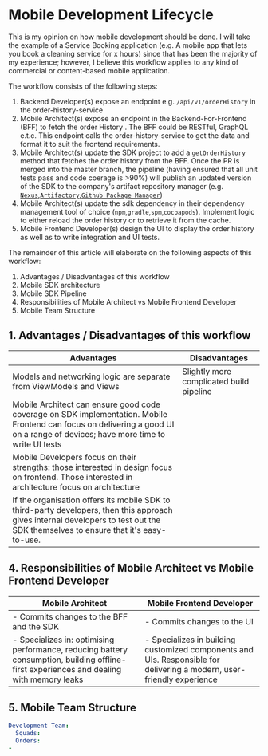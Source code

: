 # Mobile Development Lifecycle

This is my opinion on how mobile development should be done. I will take the example of a Service Booking application (e.g. A mobile app that lets you book a cleaning service for x hours) since that has been the majority of my experience; however, I believe this workflow applies to any kind of commercial or content-based mobile application.

The workflow consists of the following steps:

1. Backend Developer(s) expose an endpoint e.g. `/api/v1/orderHistory` in the order-history-service
2. Mobile Architect(s) expose an endpoint in the Backend-For-Frontend (BFF) to fetch the order History . The BFF could be RESTful, GraphQL e.t.c. This endpoint calls the order-history-service to get the data and format it to suit the frontend requirements.
3. Mobile Architect(s) update the SDK project to add a `getOrderHistory` method that fetches the order history from the BFF. Once the PR is merged into the master branch, the pipeline (having ensured that all unit tests pass and code coerage is >90%) will publish an updated version of the SDK to the company's artifact repository manager (e.g. [`Nexus`](https://www.vogella.com/tutorials/Nexus/article.html),[`Artifactory`](https://jfrog.com/artifactory/),[`Github Package Manager`](https://docs.github.com/en/packages/quickstart))
4. Mobile Architect(s) update the sdk dependency in their dependency management tool of choice (`npm`,`gradle`,`spm`,`cocoapods`). Implement logic to either reload the order history or to retrieve it from the cache.
5. Mobile Frontend Developer(s) design the UI to display the order history as well as to write integration and UI tests.

The remainder of this article will elaborate on the following aspects of this workflow:

1. Advantages / Disadvantages of this workflow
2. Mobile SDK architecture
3. Mobile SDK Pipeline
4. Responsibilities of Mobile Architect vs Mobile Frontend Developer
5. Mobile Team Structure 

## 1. Advantages / Disadvantages of this workflow

| Advantages                                                   | Disadvantages                            |
| ------------------------------------------------------------ | ---------------------------------------- |
| Models and networking logic are separate from ViewModels and Views | Slightly more complicated build pipeline |
| Mobile Architect can ensure good code coverage on SDK implementation. Mobile Frontend can focus on delivering a good UI on a range of devices; have more time to write UI tests |                                          |
| Mobile Developers focus on their strengths: those interested in design focus on frontend. Those interested in architecture focus on architecture |                                          |
| If the organisation offers its mobile SDK to third-party developers, then this approach gives internal developers to  test out the SDK themselves to ensure that it's easy-to-use. |                                          |

## 4. Responsibilities of Mobile Architect vs Mobile Frontend Developer

| Mobile Architect                                             | Mobile Frontend Developer                                    |
| ------------------------------------------------------------ | ------------------------------------------------------------ |
| - Commits changes to the BFF and the SDK                     | - Commits changes to the UI                                  |
| - Specializes in: optimising performance, reducing battery consumption, building offline-first experiences and dealing with memory leaks | - Specializes in building  customized components and UIs.  Responsible for delivering a modern, user-friendly experience |

## 5. Mobile Team Structure 

```yaml
Development Team:
  Squads:
  Orders:
- 
```


